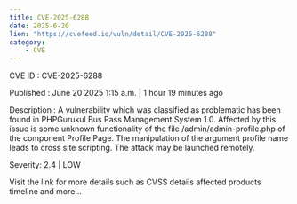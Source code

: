 ```yaml
---
title: CVE-2025-6288
date: 2025-6-20
lien: "https://cvefeed.io/vuln/detail/CVE-2025-6288"
category:
    - CVE
---
```


CVE ID : CVE-2025-6288

Published :  June 20
2025
1:15 a.m. | 1 hour
19 minutes ago

Description : A vulnerability
which was classified as problematic
has been found in PHPGurukul Bus Pass Management System 1.0. Affected by this issue is some unknown functionality of the file /admin/admin-profile.php of the component Profile Page. The manipulation of the argument profile name leads to cross site scripting. The attack may be launched remotely.

Severity: 2.4 | LOW

Visit the link for more details
such as CVSS details
affected products
timeline
and more...
